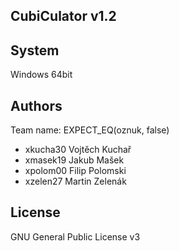CubiCulator v1.2
---

System
---

Windows 64bit

Authors
---

Team name: EXPECT_EQ(oznuk, false)
- xkucha30 Vojtěch Kuchař
- xmasek19 Jakub Mašek 
- xpolom00 Filip Polomski 
- xzelen27 Martin Zelenák 

License
---
GNU General Public License v3
